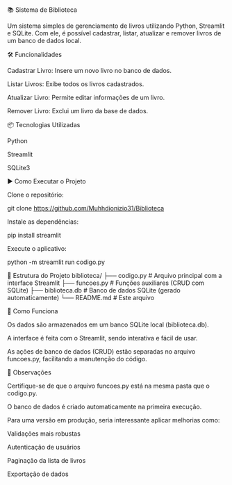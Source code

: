📚 Sistema de Biblioteca

Um sistema simples de gerenciamento de livros utilizando Python, Streamlit e SQLite. Com ele, é possível cadastrar, listar, atualizar e remover livros de um banco de dados local.

🛠 Funcionalidades

Cadastrar Livro: Insere um novo livro no banco de dados.

Listar Livros: Exibe todos os livros cadastrados.

Atualizar Livro: Permite editar informações de um livro.

Remover Livro: Exclui um livro da base de dados.

📦 Tecnologias Utilizadas

Python

Streamlit

SQLite3

▶️ Como Executar o Projeto

Clone o repositório:

git clone https://github.com/Muhhdionizio31/Biblioteca

Instale as dependências:

pip install streamlit


Execute o aplicativo:

python -m streamlit run codigo.py

📁 Estrutura do Projeto
biblioteca/
├── codigo.py               # Arquivo principal com a interface Streamlit
├── funcoes.py           # Funções auxiliares (CRUD com SQLite)
├── biblioteca.db        # Banco de dados SQLite (gerado automaticamente)
└── README.md            # Este arquivo

🧠 Como Funciona

Os dados são armazenados em um banco SQLite local (biblioteca.db).

A interface é feita com o Streamlit, sendo interativa e fácil de usar.

As ações de banco de dados (CRUD) estão separadas no arquivo funcoes.py, facilitando a manutenção do código.

📌 Observações

Certifique-se de que o arquivo funcoes.py está na mesma pasta que o codigo.py.

O banco de dados é criado automaticamente na primeira execução.

Para uma versão em produção, seria interessante aplicar melhorias como:

Validações mais robustas

Autenticação de usuários

Paginação da lista de livros

Exportação de dados